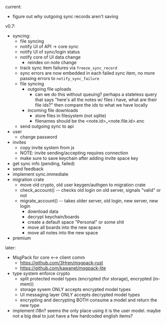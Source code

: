 current:
  - figure out why outgoing sync records aren't saving

v0.7:
- syncing:
  - file syncing
  - notify UI of API -> core sync
  - notify UI of sync/login status
  - notify core of UI data change
    - reindex on note change
  - track sync item failures via `freeze_sync_record`
  - sync errors are now embedded in each failed sync item, no more passing errors
    to `notify_sync_failure`
  - file syncing
    - outgoing file uploads
      - can we do this without queuing? perhaps a stateless query that says
        "here's all the notes w/ files i have, what are their file ids?"
        then compare the ids to what we have locally
    - incoming file downloads
      - store files in filesystem (not sqlite)
      - filenames should be the <note.id>_<note.file.id>.enc
  - send outgoing sync to api
- user
  - change password
- invites
  - copy invite system from js
  - NOTE: invite sending/accepting requires connection
  - make sure to save keychain after adding invite space key
- get sync info (pending, failed)
- send feedback
- implement sync.immediate
- migration crate
  - move old crypto, old user keygen/authgen to migration crate
  - check_account() -- checks old login on old server, signals "valid" or not
  - migrate_account() -- takes older server, old login, new server, new login
    - download data
	- decrypt keychain/boards
	- create a default space "Personal" or some shit
	- move all boards into the new space
	- move all notes into the new space
- premium

later:
- MsgPack for core <--> client comm
  - https://github.com/3Hren/msgpack-rust
  - https://github.com/kawanet/msgpack-lite
- type system enforce crypto
  - split protected model types (encrypted (for storage), encrypted (in-mem))
  - storage sysem ONLY accepts encrypted model types
  - UI messaging layer ONLY accepts decrypted model types
  - encrypting and decrypting BOTH consume a model and return the new type
- implement i18n? seems the only place using it is the user model. maybe not a
  big deal to just have a few hardcoded english items?

